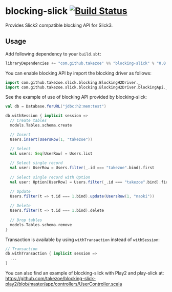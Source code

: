 blocking-slick [![Build Status](https://travis-ci.org/takezoe/blocking-slick.svg?branch=master)](https://travis-ci.org/takezoe/blocking-slick)
==============

Provides Slick2 compatible blocking API for Slick3.

Usage
-----

Add following dependency to your `build.sbt`:

```scala
libraryDependencies += "com.github.takezoe" %% "blocking-slick" % "0.0.3"
```

You can enable blocking API by import the blocking driver as follows:

```scala
import com.github.takezoe.slick.blocking.BlockingH2Driver._
import com.github.takezoe.slick.blocking.BlockingH2Driver.blockingApi._
```

See the example of use of blocking API provided by blocking-slick:

```scala
val db = Database.forURL("jdbc:h2:mem:test")

db.withSession { implicit session =>
  // Create tables
  models.Tables.schema.create

  // Insert
  Users.insert(UsersRow(1, "takezoe"))

  // Select
  val users: Seq[UserRow] = Users.list
  
  // Select single record
  val user: UserRow = Users.filter(_.id === "takezoe".bind).first
  
  // Select single record with Option
  val user: Option[UserRow] = Users.filter(_.id === "takezoe".bind).firstOption

  // Update
  Users.filter(t => t.id === 1.bind).update(UsersRow(1, "naoki"))
  
  // Delete
  Users.filter(t => t.id === 1.bind).delete
  
  // Drop tables
  models.Tables.schema.remove
}
```

Transaction is available by using `withTransaction` instead of `withSession`:

```scala
// Transaction
db.withTransaction { implicit session =>
  ...
}
```

You can also find an example of blocking-slick with Play2 and play-slick at:
https://github.com/takezoe/blocking-slick-play2/blob/master/app/controllers/UserController.scala
